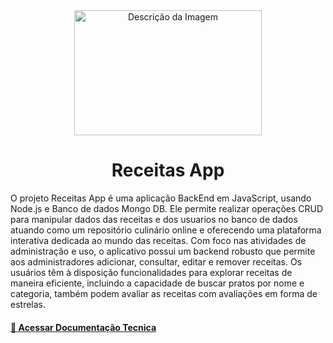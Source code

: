 
<div align="center">
 <img src="https://media.giphy.com/media/3o85g3loeiLcF26OZy/giphy.gif"  width="300" height="200" alt="Descrição da Imagem">
<h1>Receitas App</h1>
</div>

O projeto Receitas App é uma aplicação BackEnd em JavaScript, usando Node.js e Banco de dados Mongo DB. Ele permite realizar operações CRUD para manipular dados das receitas e dos usuarios no banco de dados atuando como um repositório culinário online e oferecendo uma plataforma interativa dedicada ao mundo das receitas. Com foco nas atividades de administração e uso, o aplicativo possui um backend robusto que permite aos administradores adicionar, consultar, editar e remover receitas. Os usuários têm à disposição funcionalidades para explorar receitas de maneira eficiente, incluindo a capacidade de buscar pratos por nome e categoria, também podem avaliar as receitas com avaliações em forma de estrelas.

#### [ :pencil: Acessar Documentação Tecnica](/documentacao.md)


